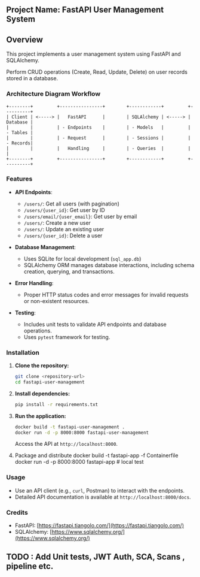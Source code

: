 
## Project Name: FastAPI User Management System

## Overview

This project implements a user management system using FastAPI and SQLAlchemy.

Perform CRUD operations (Create, Read, Update, Delete) on user records stored in a database.


### Architecture Diagram Workflow

```plaintext
+--------+         +----------------+        +------------+         +----------+
| Client | <-----> |   FastAPI      |        | SQLAlchemy | <-----> | Database |
|        |         | - Endpoints    |        | - Models   |         | - Tables |
|        |         | - Request      |        | - Sessions |         | - Records|
|        |         |   Handling     |        | - Queries  |         |          |
+--------+         +----------------+        +------------+         +----------+
```



### Features

- **API Endpoints**:
  - `/users/`: Get all users (with pagination)
  - `/users/{user_id}`: Get user by ID
  - `/users/email/{user_email}`: Get user by email
  - `/users/`: Create a new user
  - `/users/`: Update an existing user
  - `/users/{user_id}`: Delete a user

- **Database Management**:
  - Uses SQLite for local development (`sql_app.db`)
  - SQLAlchemy ORM manages database interactions, including schema creation, querying, and transactions.

- **Error Handling**:
  - Proper HTTP status codes and error messages for invalid requests or non-existent resources.

- **Testing**:
  - Includes unit tests to validate API endpoints and database operations.
  - Uses `pytest` framework for testing.

### Installation

1. **Clone the repository:**

   ```bash
   git clone <repository-url>
   cd fastapi-user-management
   ```

2. **Install dependencies:**

   ```bash
   pip install -r requirements.txt
   ```

3. **Run the application:**

   ```bash
   docker build -t fastapi-user-management .
   docker run -d -p 8000:8000 fastapi-user-management
   ```

   Access the API at `http://localhost:8000`.


4. Package and distribute 
    docker build -t fastapi-app -f Containerfile
    docker run -d -p 8000:8000 fastapi-app # local test 



### Usage

- Use an API client (e.g., `curl`, Postman) to interact with the endpoints.
- Detailed API documentation is available at `http://localhost:8000/docs`.



### Credits

- FastAPI: [https://fastapi.tiangolo.com/](https://fastapi.tiangolo.com/)
- SQLAlchemy: [https://www.sqlalchemy.org/](https://www.sqlalchemy.org/)



## TODO : Add Unit tests, JWT Auth, SCA, Scans , pipeline etc.
